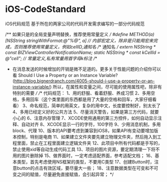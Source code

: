 # iOS-CodeStandard
iOS代码规范
基于所在的两家公司的代码开发需求编写的一部分代码规范


/** 如果只是的全局变量声明替换，推荐使用常量定义 */
#define METHOD(a) [NSString stringWithFormat:@"%@", a] // 内部宏定义，除非是只能用宏来完成，否则推荐使用常量定义，例如cellID,通知名
/** 通知名 */
extern NSString * const BIZViewControllerNotificationName;
static NSString * const kCellId = @"cell"; // 常量定义,私有常量用首字母k标注
/**
 *  在消息发送的时候增加的开销是微不足道的。更多关于性能问题的介绍你可以看
 Should I Use a Property or an Instance Variable?(http://blog.bignerdranch.com/4005-should-i-use-a-property-or-an-instance-variable/)
 所以，在属性和变量之间，尽可能的使用属性吧，除非有特别的需要
 */
/**
代码规范：
1、用的舒服、看着舒服、养成习惯
2、多用空格，多用回车（这个类里面的东西都是用了大量的空格和回车，大家仔细看看）
3、命名规范，简单的用英文，复杂的用中文，长度要控制好，别太长了
4、多用已经定义好的公共方法
5、尽量消灭警告，如果是第三方代码，就要小心的
6、注意内存管理
7、XCODE使用通用的第三方控件，如何自动显示注释、自动对齐
8、XCODE显示一行的字符，100字符
9、少用消息机制，多用block、代理
10、版本的API要考虑到兼容到iOS8，如果API有变动要增加版本控制，特别是电商
11、如果建立文件夹要先建立物理文件夹，然后拖入到工程里面，禁止在工程里面建立逻辑文件夹
12、此项目中所有代码都是手写的，禁止使用xid等自动生成代码工具
13、项目的图片资源，要定期清理一下将不用的图片删除掉
15、做界面时，一定考虑适配界面，参考适配文档；
16、基本类型，首先考虑使用NS框架的类型，不要用C类型
17、创建Button时，注意button的点击有效区域，要尽量大一些；
18、注意数据类型在可变和不可变之间的赋值，尽量避免直接赋值，会引起异常；
*/
